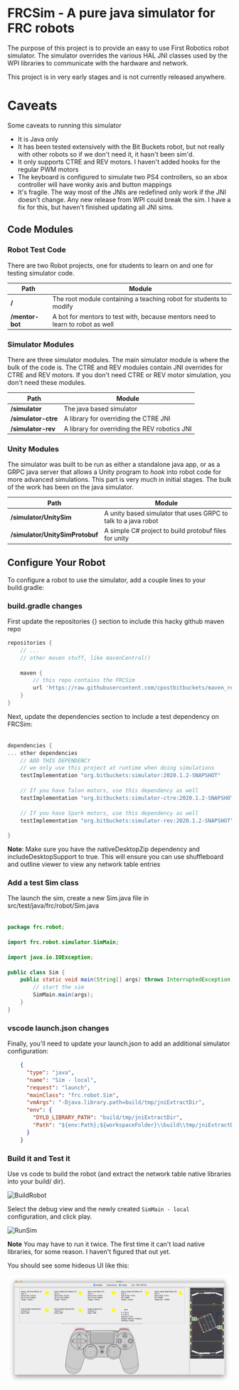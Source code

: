 # FRCSim - A pure java simulator for FRC robots
The purpose of this project is to provide an easy to use First Robotics robot simulator. The simulator 
overrides the various HAL JNI classes used by the WPI libraries to communicate with the hardware and 
network. 

This project is in very early stages and is not currently released anywhere. 

# Caveats
Some caveats to running this simulator

- It is Java only
- It has been tested extensively with the Bit Buckets robot, but not really with other robots so if we don't need it, it hasn't been sim'd.
- It only supports CTRE and REV motors. I haven't added hooks for the regular PWM motors
- The keyboard is configured to simulate two PS4 controllers, so an xbox controller will have wonky axis and button mappings
- It's fragile. The way most of the JNIs are redefined only work if the JNI doesn't change. Any new release from WPI 
could break the sim. I have a fix for this, but haven't finished updating all JNI sims.

## Code Modules
### Robot Test Code
There are two Robot projects, one for students to learn on and one for testing simulator code.

Path | Module
--- | ---
**/** | The root module containing a teaching robot for students to modify
**/mentor-bot** | A bot for mentors to test with, because mentors need to learn to robot as well

### Simulator Modules
There are three simulator modules. The main simulator module is where the bulk of the code is. The CTRE 
and REV modules contain JNI overrides for CTRE and REV motors. If you don't need CTRE or REV motor simulation, 
you don't need these modules.

Path | Module
--- | ---
**/simulator** | The java based simulator
**/simulator-ctre** | A library for overriding the CTRE JNI 
**/simulator-rev** | A library for overriding the REV robotics JNI 

### Unity Modules
The simulator was built to be run as either a standalone java app, or as a GRPC java server that allows 
a Unity program to *hook* into robot code for more advanced simulations. This part is very much in initial stages. The 
bulk of the work has been on the java simulator.

| Path | Module |
--- | ---
**/simulator/UnitySim** | A unity based simulator that uses GRPC to talk to a java robot |
**/simulator/UnitySimProtobuf** | A simple C# project to build protobuf files for unity |

## Configure Your Robot
To configure a robot to use the simulator, add a couple lines to your build.gradle:

### build.gradle changes 
First update the repositories {} section to include this hacky github maven repo
```gradle
repositories {
    // ...
    // other maven stuff, like mavenCentral()

    maven {
        // this repo contains the FRCSim
        url 'https://raw.githubusercontent.com/cpostbitbuckets/maven_repo/master'
    }
}
```

Next, update the dependencies section to include a test dependency on FRCSim:
```gradle

dependencies {
... other dependencies
    // ADD THIS DEPENDENCY
    // we only use this project at runtime when doing simulations
    testImplementation "org.bitbuckets:simulator:2020.1.2-SNAPSHOT"

    // If you have Talon motors, use this dependency as well
    testImplementation "org.bitbuckets:simulator-ctre:2020.1.2-SNAPSHOT"

    // If you have Spark motors, use this dependency as well
    testImplementation "org.bitbuckets:simulator-rev:2020.1.2-SNAPSHOT"

}
```

**Note**: Make sure you have the nativeDesktopZip dependency and includeDesktopSupport to true. This will 
ensure you can use shuffleboard and outline viewer to view any network table entries

### Add a test Sim class
The launch the sim, create a new Sim.java file in src/test/java/frc/robot/Sim.java

```java

package frc.robot;

import frc.robot.simulator.SimMain;

import java.io.IOException;

public class Sim {
    public static void main(String[] args) throws InterruptedException, IOException {
        // start the sim
        SimMain.main(args);
    }
}

```

### vscode launch.json changes
Finally, you'll need to update your launch.json to add an additional simulator configuration:

```json
    {
      "type": "java",
      "name": "Sim - local",
      "request": "launch",
      "mainClass": "frc.robot.Sim",
      "vmArgs": "-Djava.library.path=build/tmp/jniExtractDir",
      "env": {
        "DYLD_LIBRARY_PATH": "build/tmp/jniExtractDir",
        "Path": "${env:Path};${workspaceFolder}\\build\\tmp/jniExtractDir"
      }
    }
```

### Build it and Test it
Use vs code to build the robot (and extract the network table native libraries into your build/ dir). 

![BuildRobot](help/images/build-robot.png)

Select the debug view and the newly created `SimMain - local` configuration, and click play.

![RunSim](help/images/run-sim.png)

**Note** You may have to run it twice. The first time it can't load native libraries, for some reason. I haven't 
figured that out yet.

You should see some hideous UI like this:

![Screenshot](help/images/ugly-screenshot.png)
